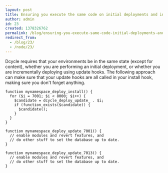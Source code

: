 ```yaml
---
layout: post
title: Ensuring you execute the same code on initial deployments and incremental deployments.
author: admin
id: 23
created: 1378326762
permalink: /blog/ensuring-you-execute-same-code-initial-deployments-and-incremental-deployments/
redirect_from:
  - /blog/23/
  - /node/23/
---
```


Dcycle requires that your environments be in the same state (except for content), whether you are performing an initial deployment, or whether you are incrementally deploying using update hooks. The following approach can make sure that your update hooks are all called in your install hook, making sure you don't forget anything.

    function mynamespace_deploy_install() {
      for ($i = 7001; $i < 8000; $i++) {
        $candidate = dcycle_deploy_update_ . $i;
        if (function_exists($candidate)) {
          $candidate();
        }
      }
    }

    function mynamespace_deploy_update_7001() {
      // enable modules and revert features, and
      // do other stuff to set the database up to date.
    }

    function mynamespace_deploy_update_7013() {
      // enable modules and revert features, and
      // do other stuff to set the database up to date.
    }
